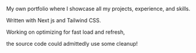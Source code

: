 My own portfolio where I showcase all my projects, experience, and skills. 

Written with Next js and Tailwind CSS. 

Working on optimizing for fast load and refresh, 

the source code could admittedly use some cleanup!
